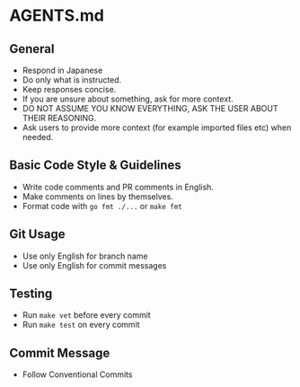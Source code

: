 # AGENTS.md

## General
- Respond in Japanese
- Do only what is instructed.
- Keep responses concise.
- If you are unsure about something, ask for more context.
- DO NOT ASSUME YOU KNOW EVERYTHING, ASK THE USER ABOUT THEIR REASONING.
- Ask users to provide more context (for example imported files etc) when needed.

## Basic Code Style & Guidelines
- Write code comments and PR comments in English.
- Make comments on lines by themselves.
- Format code with `go fmt ./...` or `make fmt`

## Git Usage
- Use only English for branch name
- Use only English for commit messages

## Testing
- Run `make vet` before every commit
- Run `make test` on every commit

## Commit Message
- Follow Conventional Commits
